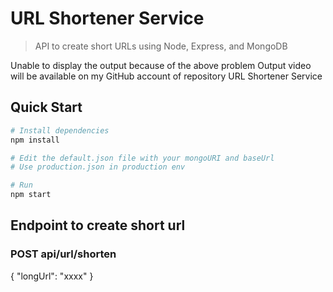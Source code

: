 # URL Shortener Service

> API to create short URLs using Node, Express, and MongoDB

Unable to display the output because of the above problem
Output video will be available on my GitHub account of repository URL Shortener Service

## Quick Start

```bash
# Install dependencies
npm install

# Edit the default.json file with your mongoURI and baseUrl
# Use production.json in production env

# Run
npm start
```

## Endpoint to create short url

### POST api/url/shorten

{ "longUrl": "xxxx" }
